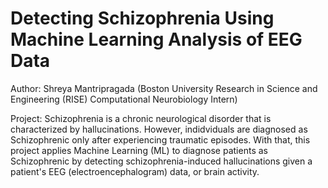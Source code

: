 # Detecting Schizophrenia Using Machine Learning Analysis of EEG Data 

Author: Shreya Mantripragada (Boston University Research in Science and Engineering (RISE) Computational Neurobiology Intern)

Project: Schizophrenia is a chronic neurological disorder that is characterized by hallucinations. However, indidviduals are diagnosed as Schizophrenic only after experiencing traumatic episodes. With that, this project applies Machine Learning (ML) to diagnose patients as Schizophrenic by detecting schizophrenia-induced hallucinations given a patient's EEG (electroencephalogram) data, or brain activity.
